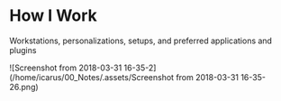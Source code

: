 # How I Work  

Workstations, personalizations, setups, and preferred applications and plugins

![Screenshot from 2018-03-31 16-35-2](/home/icarus/00_Notes/.assets/Screenshot from 2018-03-31 16-35-26.png)









